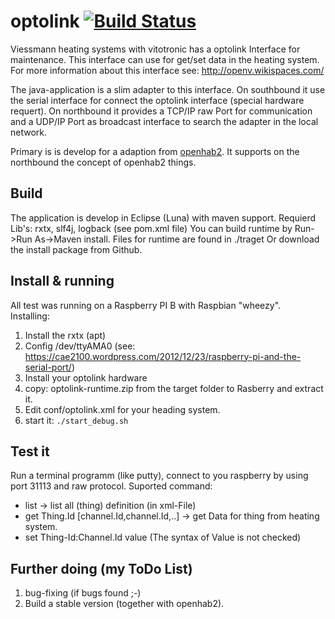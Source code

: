 # optolink [![Build Status](https://travis-ci.org/Schm1tz1/optolink.svg?branch=master)](https://travis-ci.com/Schm1tz1/optolink)

Viessmann heating systems with vitotronic has a optolink Interface for maintenance. 
This interface can use for get/set data in the heating system.
For more information about this interface see: http://openv.wikispaces.com/

The java-application is a slim adapter to this interface.
On southbound it use the serial interface for connect the optolink interface (special hardware requert).
On northbound it provides a TCP/IP raw Port for communication and a UDP/IP Port as broadcast interface
to search the adapter in the local network.

Primary is is develop for a adaption from [openhab2](https://github.com/openhab/openhab2/). 
It supports on the northbound the concept of openhab2 things.

## Build
The application is develop in Eclipse (Luna) with maven support.
Requierd Lib's: rxtx, slf4j, logback (see pom.xml file)
You can build runtime by Run->Run As->Maven install.
Files for runtime are found in ./traget
Or download the install package from Github.

## Install & running
All test was running on a Raspberry PI B with Raspbian "wheezy".  
Installing:  
   
1. Install the rxtx (apt)
2. Config /dev/ttyAMA0 (see: https://cae2100.wordpress.com/2012/12/23/raspberry-pi-and-the-serial-port/)
3. Install your optolink hardware 
4. copy: optolink-runtime.zip from the target folder to Rasberry and extract it.
5. Edit conf/optolink.xml for your heading system.
6. start it: ```./start_debug.sh ```  


## Test it
Run a terminal programm (like putty), connect to you raspberry by using port 31113 and raw protocol.
Suported command:
  
* list -> list all (thing) definition (in xml-File)
* get Thing.Id [channel.Id,channel.Id,..] -> get Data for thing from heating system.
* set Thing-Id:Channel.Id value  (The syntax of Value is not checked)

## Further doing (my ToDo List)
1. bug-fixing (if bugs found ;-)
2. Build a stable version (together with openhab2).
